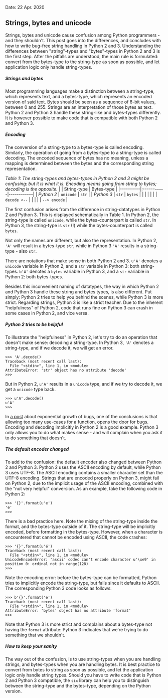 Date: 22 Apr. 2020

## Strings, bytes and unicode
Strings, bytes and unicode cause confusion among Python programmers - and they shouldn't.
This post goes into the differences, and concludes with how to write bug-free string handling in Python 2 and 3.
Understanding the differences between "string"-types and "bytes"-types in Python 2 and 3 is the first step.
After the pitfalls are understood, the main rule is formulated: convert from the bytes-type to the string-type as soon as possible, and let application logic only handle string-types.

##### Strings and bytes
Most programming languages make a distinction between a string-type, which represents text, and a bytes-type, which represents an encoded version of said text.
Bytes should be seen as a sequence of 8-bit values, between 0 and 255.
Strings are an interpretation of those bytes as text.
Python 2 and Python 3 handle these string-like and bytes-types differently.
It is however possible to make code that is compatible with both Python 2 and Python 3.

##### Encoding
The conversion of a string-type to a bytes-type is called encoding.
Similarly, the operation of going from a bytes-type to a string-type is called decoding.
The encoded sequence of bytes has no meaning, unless a mapping is determined between the bytes and the corresponding string representation.

_Table 1: The string-types and bytes-types in Python 2 and 3 might be confusing: but it is what it is. Encoding means going from string to bytes; decoding is the opposite._
|          | String-type | Bytes-type |
|----------|:-----------|------------|
| _Python 2_ | `unicode`   | `str`          |
| _Python 3_ | `str`         | `bytes`        |
|          |             |              |
|          |  `decode <--` |  |
|          |   | `--> encode`   |

The first confusion arises from the difference in string-datatypes in Python 2 and Python 3.
This is displayed schematically in Table 1.
In Python 2, the string-type is called `unicode`, while the bytes-counterpart is called `str`.
In Python 3, the string-type is `str` (!) while the bytes-counterpart is called `bytes`.

Not only the names are different, but also the representation.
In Python 2, `'A'` will result in a bytes-type `str`, while in Python 3 `'A'` results in a string-type - also `str`.

There are notations that make sense in both Python 2 and 3.
`u'A'` denotes a `unicode` variable in Python 2, and a `str` variable in Python 3: both string-types.
`b'A'` denotes a `bytes` variable in Python 3, and a `str` variable in Python 2: both bytes-types.

Besides this inconvenient naming of datatypes, the way in which Python 2 and Python 3 handle these string and bytes types, is also different.
Put simply: Python 2 tries to help you behind the scenes, while Python 3 is more strict.
Regarding strings, Python 3 is like a strict teacher.
Due to the inherent "helpfulness" of Python 2, code that runs fine on Python 3 can crash in some cases in Python 2, and vice versa.

##### Python 2 tries to be helpful
To illustrate the "helpfulness" in Python 2, let's try to do an operation that doesn't make sense: decoding a string-type.
In Python 3, `'A'` denotes a string-type, and if we decode it, we will get an error.
```
>>> 'A'.decode()
Traceback (most recent call last):
  File "<stdin>", line 1, in <module>
AttributeError: 'str' object has no attribute 'decode'
>>> 
```
But in Python 2, `u'A'` results in a `unicode` type, and if we try to decode it, we get a `unicode` type back.
```
>>> u'A'.decode()
u'A'
>>> 
```
In [a post](https://vangemert.dev/#/blog/number-of-bugs-grows-exponentially) about exponential growth of bugs, one of the conclusions is that allowing too many use-cases for a function, opens the door for bugs.
Encoding and decoding implicitly in Python 2 is a good example.
Python 3 only allows you to do what makes sense - and will complain when you ask it to do something that doesn't.

##### The default encoder changed
To add to the confusion: the default encoder also changed between Python 2 and Python 3.
Python 2 uses the ASCII encoding by default, while Python 3 uses UTF-8.
The ASCII encoding contains a smaller character set than the UTF-8 encoding.
Strings that are encoded properly on Python 3, might fail on Python 2, due to the implicit usage of the ASCII encoding, combined with the "not very helpful" conversion.
As an example, take the following code in Python 2:
```
>>> '{}'.format(u'e')
'e'
>>> 
```
There is a bad practice here.
Note the mixing of the string-type inside the format, and the bytes-type outside of it.
The string-type will be implicitly encoded, before formatting in the bytes-type.
However, when a character is encountered that cannot be encoded using ASCII, the code crashes:
```
>>> '{}'.format(u'é')
Traceback (most recent call last):
  File "<stdin>", line 1, in <module>
UnicodeEncodeError: 'ascii' codec can't encode character u'\xe9' in position 0: ordinal not in range(128)
>>> 
```
Note the encoding error: before the bytes-type can be formatted, Python tries to implicitly encode the string-type, but fails since it defaults to ASCII.
The corresponding Python 3 code looks as follows:
```
>>> b'{}'.format('e')
Traceback (most recent call last):
  File "<stdin>", line 1, in <module>
AttributeError: 'bytes' object has no attribute 'format'
>>> 
```
Note that Python 3 is more strict and complains about a bytes-type not having the ``format`` attribute: Python 3 indicates that we're trying to do something that we shouldn't.

##### How to keep your sanity
The way out of the confusion, is to use string-types when you are handling strings, and bytes-types when you are handling bytes.
It is best practice to convert from bytes to string as soon as possible, and let the application logic only handle string types.
Should you have to write code that is Python 2 and Python 3 compatible, the ``six`` library can help you to distinguish between the string-type and the bytes-type, depending on the Python version.
